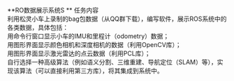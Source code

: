 **RO数据展示系统S **
任务内容  
利用松灵小车上录制的bag包数据（从QQ群下载），编写软件，展示ROS系统中的各类数据，具体包括：  
用命令行窗口显示小车的IMU和里程计（odometry）数据；  
用图形界面显示颜色相机和深度相机的数据（利用OpenCV库）；  
用图形界面显示激光雷达的点云数据（利用PCL库）；  
自行选择一种高级算法（例如语义分割、三维重建、导航定位（SLAM）等），实现该算法（可以直接利用第三方库），将其集成到系统中。  
